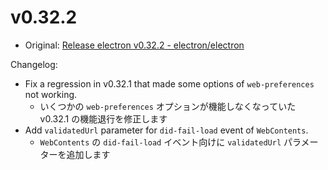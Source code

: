 # v0.32.2

- Original: [Release electron v0.32.2 - electron/electron](https://github.com/electron/electron/releases/tag/v0.32.2)

Changelog:

- Fix a regression in v0.32.1 that made some options of `web-preferences` not working.
  - いくつかの `web-preferences` オプションが機能しなくなっていた v0.32.1 の機能退行を修正します
- Add `validatedUrl` parameter for `did-fail-load` event of `WebContents`.
  - `WebContents` の `did-fail-load` イベント向けに `validatedUrl` パラメーターを追加します
